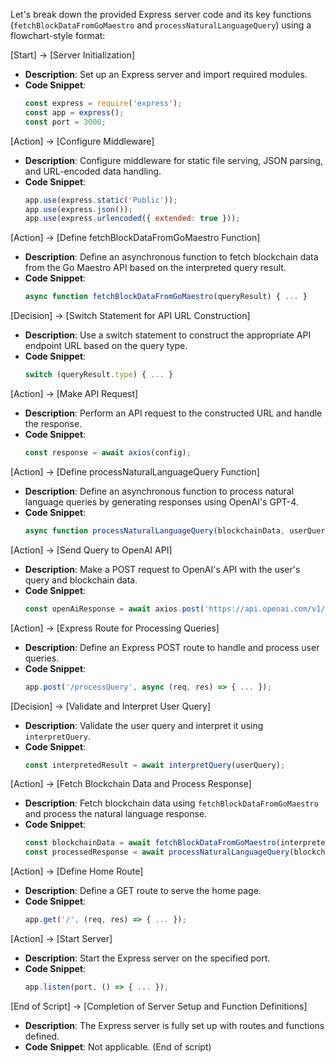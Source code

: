 Let's break down the provided Express server code and its key functions (`fetchBlockDataFromGoMaestro` and `processNaturalLanguageQuery`) using a flowchart-style format:

[Start] -> [Server Initialization]
- **Description**: Set up an Express server and import required modules.
- **Code Snippet**: 
  ```javascript
  const express = require('express');
  const app = express();
  const port = 3000;
  ```

[Action] -> [Configure Middleware]
- **Description**: Configure middleware for static file serving, JSON parsing, and URL-encoded data handling.
- **Code Snippet**: 
  ```javascript
  app.use(express.static('Public'));
  app.use(express.json());
  app.use(express.urlencoded({ extended: true }));
  ```

[Action] -> [Define fetchBlockDataFromGoMaestro Function]
- **Description**: Define an asynchronous function to fetch blockchain data from the Go Maestro API based on the interpreted query result.
- **Code Snippet**: 
  ```javascript
  async function fetchBlockDataFromGoMaestro(queryResult) { ... }
  ```

[Decision] -> [Switch Statement for API URL Construction]
- **Description**: Use a switch statement to construct the appropriate API endpoint URL based on the query type.
- **Code Snippet**: 
  ```javascript
  switch (queryResult.type) { ... }
  ```

[Action] -> [Make API Request]
- **Description**: Perform an API request to the constructed URL and handle the response.
- **Code Snippet**: 
  ```javascript
  const response = await axios(config);
  ```

[Action] -> [Define processNaturalLanguageQuery Function]
- **Description**: Define an asynchronous function to process natural language queries by generating responses using OpenAI's GPT-4.
- **Code Snippet**: 
  ```javascript
  async function processNaturalLanguageQuery(blockchainData, userQuery) { ... }
  ```

[Action] -> [Send Query to OpenAI API]
- **Description**: Make a POST request to OpenAI's API with the user's query and blockchain data.
- **Code Snippet**: 
  ```javascript
  const openAiResponse = await axios.post('https://api.openai.com/v1/chat/completions', data, { ... });
  ```

[Action] -> [Express Route for Processing Queries]
- **Description**: Define an Express POST route to handle and process user queries.
- **Code Snippet**: 
  ```javascript
  app.post('/processQuery', async (req, res) => { ... });
  ```

[Decision] -> [Validate and Interpret User Query]
- **Description**: Validate the user query and interpret it using `interpretQuery`.
- **Code Snippet**: 
  ```javascript
  const interpretedResult = await interpretQuery(userQuery);
  ```

[Action] -> [Fetch Blockchain Data and Process Response]
- **Description**: Fetch blockchain data using `fetchBlockDataFromGoMaestro` and process the natural language response.
- **Code Snippet**: 
  ```javascript
  const blockchainData = await fetchBlockDataFromGoMaestro(interpretedResult);
  const processedResponse = await processNaturalLanguageQuery(blockchainData, userQuery);
  ```

[Action] -> [Define Home Route]
- **Description**: Define a GET route to serve the home page.
- **Code Snippet**: 
  ```javascript
  app.get('/', (req, res) => { ... });
  ```

[Action] -> [Start Server]
- **Description**: Start the Express server on the specified port.
- **Code Snippet**: 
  ```javascript
  app.listen(port, () => { ... });
  ```

[End of Script] -> [Completion of Server Setup and Function Definitions]
- **Description**: The Express server is fully set up with routes and functions defined.
- **Code Snippet**: Not applicable. (End of script)